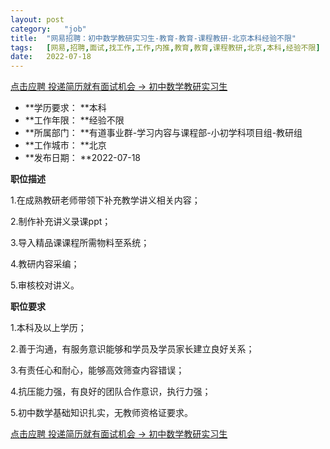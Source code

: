 ```yaml
---
layout:	post
category:	"job"
title:	"网易招聘：初中数学教研实习生-教育-教育-课程教研-北京本科经验不限"
tags:	[网易,招聘,面试,找工作,工作,内推,教育,教育,课程教研,北京,本科,经验不限]
date:	2022-07-18
---
```


[点击应聘 投递简历就有面试机会 ->  初中数学教研实习生](http://mobile.bole.netease.com/bole/boleDetail?id=14195&employeeId=346f03c3cda5f04c&key=all)



- **学历要求： **本科
- **工作年限： **经验不限
- **所属部门： **有道事业群-学习内容与课程部-小初学科项目组-教研组
- **工作城市： **北京
- **发布日期： **2022-07-18



**职位描述**

1.在成熟教研老师带领下补充教学讲义相关内容；

2.制作补充讲义录课ppt；

3.导入精品课课程所需物料至系统；

4.教研内容采编；

5.审核校对讲义。





**职位要求**

1.本科及以上学历；

2.善于沟通，有服务意识能够和学员及学员家长建立良好关系；

3.有责任心和耐心，能够高效筛查内容错误；

4.抗压能力强，有良好的团队合作意识，执行力强；

5.初中数学基础知识扎实，无教师资格证要求。



[点击应聘 投递简历就有面试机会 ->  初中数学教研实习生](http://mobile.bole.netease.com/bole/boleDetail?id=14195&employeeId=346f03c3cda5f04c&key=all)
